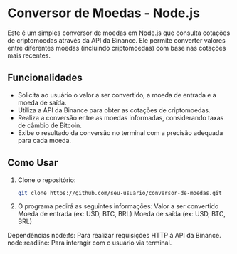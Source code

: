 # Conversor de Moedas - Node.js

Este é um simples conversor de moedas em Node.js que consulta cotações de criptomoedas através da API da Binance. Ele permite converter valores entre diferentes moedas (incluindo criptomoedas) com base nas cotações mais recentes.

## Funcionalidades

- Solicita ao usuário o valor a ser convertido, a moeda de entrada e a moeda de saída.
- Utiliza a API da Binance para obter as cotações de criptomoedas.
- Realiza a conversão entre as moedas informadas, considerando taxas de câmbio de Bitcoin.
- Exibe o resultado da conversão no terminal com a precisão adequada para cada moeda.

## Como Usar

1. Clone o repositório:
   ```bash
   git clone https://github.com/seu-usuario/conversor-de-moedas.git

2. O programa pedirá as seguintes informações:
  Valor a ser convertido
  Moeda de entrada (ex: USD, BTC, BRL)
  Moeda de saída (ex: USD, BTC, BRL)

Dependências
  node:fs: Para realizar requisições HTTP à API da Binance.
  node:readline: Para interagir com o usuário via terminal.
